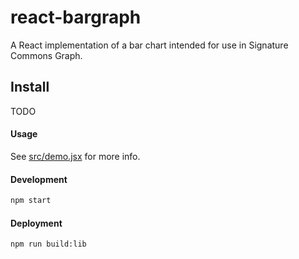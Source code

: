 # react-bargraph

A React implementation of a bar chart intended for use in Signature Commons Graph.

## Install

TODO

#### Usage
See [src/demo.jsx](./src/demo.jsx) for more info.

#### Development
```bash
npm start
```

#### Deployment
```bash
npm run build:lib
```
